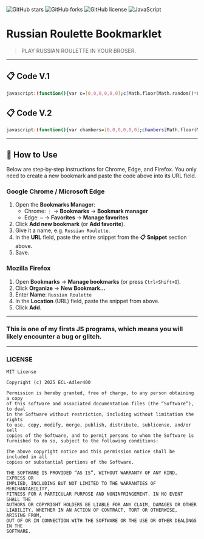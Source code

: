 ![GitHub stars](https://img.shields.io/github/stars/ECL-Adler400/russian-roulette-bookmarklet)
![GitHub forks](https://img.shields.io/github/forks/ECL-Adler400/russian-roulette-bookmarklet)
![GitHub license](https://img.shields.io/github/license/ECL-Adler400/russian-roulette-bookmarklet)
![JavaScript](https://img.shields.io/badge/language-JavaScript-yellow?logo=javascript)


# Russian Roulette Bookmarklet

> PLAY RUSSIAN ROULETTE IN YOUR BROSER.

---

## 📋 Code V.1
```bash
javascript:(function(){var c=[0,0,0,0,0,0];c[Math.floor(Math.random()*6)]=1;var g=false;alert("Welcome to Russian Roulette!");while(!g){if(!confirm("Pull trigger?"))break;var r=Math.floor(Math.random()*6);if(c[r]){alert("BANG! Game Over.");g=true}else alert("Click! Survived.")}})();
```

## 📋 Code V.2
```bash
javascript:(function(){var chambers=[0,0,0,0,0,0];chambers[Math.floor(Math.random()*6)]=1;var loaded=1,empty=5,roundsSurvived=0,gameOver=false;alert("Welcome to Russian Roulette!");while(!gameOver){if(!confirm("Pull trigger?\nLoaded: "+loaded+"\nEmpty: "+empty))break;var result=Math.floor(Math.random()*6);if(chambers[result]){alert("BANG! Game Over.\nRounds Survived: "+roundsSurvived);gameOver=true}else{roundsSurvived++;alert("Click! Survived.\nRounds Survived: "+roundsSurvived)}}})();
```

---

## 🚀 How to Use

Below are step‑by‑step instructions for Chrome, Edge, and Firefox. You only need to create a new bookmark and paste the code above into its URL field.

### Google Chrome / Microsoft Edge

1. Open the **Bookmarks Manager**:  
   - Chrome: `⋮` → **Bookmarks** → **Bookmark manager**  
   - Edge: `⋯` → **Favorites** → **Manage favorites**  
2. Click **Add new bookmark** (or **Add favorite**).  
3. Give it a name, e.g. `Russian Roulette`.  
4. In the **URL** field, paste the entire snippet from the **📋 Snippet** section above.  
5. Save.  


### Mozilla Firefox

1. Open **Bookmarks** → **Manage bookmarks** (or press `Ctrl+Shift+O`).  
2. Click **Organize** → **New Bookmark…**  
3. Enter **Name**: `Russian Roulette`  
4. In the **Location** (URL) field, paste the snippet from above.  
5. Click **Add**.  

---
### This is one of my firsts JS programs, which means you will likely encounter a bug or glitch.
---

### LICENSE

```text
MIT License

Copyright (c) 2025 ECL-Adler400

Permission is hereby granted, free of charge, to any person obtaining a copy
of this software and associated documentation files (the “Software”), to deal
in the Software without restriction, including without limitation the rights
to use, copy, modify, merge, publish, distribute, sublicense, and/or sell
copies of the Software, and to permit persons to whom the Software is
furnished to do so, subject to the following conditions:

The above copyright notice and this permission notice shall be included in all
copies or substantial portions of the Software.

THE SOFTWARE IS PROVIDED “AS IS”, WITHOUT WARRANTY OF ANY KIND, EXPRESS OR
IMPLIED, INCLUDING BUT NOT LIMITED TO THE WARRANTIES OF MERCHANTABILITY,
FITNESS FOR A PARTICULAR PURPOSE AND NONINFRINGEMENT. IN NO EVENT SHALL THE
AUTHORS OR COPYRIGHT HOLDERS BE LIABLE FOR ANY CLAIM, DAMAGES OR OTHER
LIABILITY, WHETHER IN AN ACTION OF CONTRACT, TORT OR OTHERWISE, ARISING FROM,
OUT OF OR IN CONNECTION WITH THE SOFTWARE OR THE USE OR OTHER DEALINGS IN THE
SOFTWARE.
```

